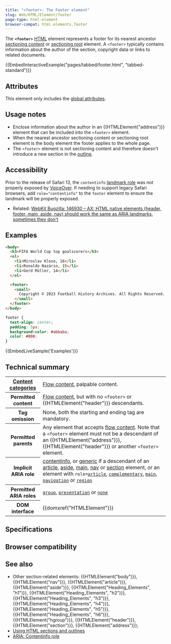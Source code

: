 ```yaml
---
title: "<footer>: The Footer element"
slug: Web/HTML/Element/footer
page-type: html-element
browser-compat: html.elements.footer
---
```




The **`<footer>`** [HTML](/Web/HTML) element represents a footer for its nearest ancestor [sectioning content](/Web/HTML/Content_categories#sectioning_content) or [sectioning root](/Web/HTML/Element/Heading_Elements#labeling_section_content) element. A `<footer>` typically contains information about the author of the section, copyright data or links to related documents.

{{EmbedInteractiveExample("pages/tabbed/footer.html", "tabbed-standard")}}

## Attributes

This element only includes the [global attributes](/Web/HTML/Global_attributes).

## Usage notes

- Enclose information about the author in an {{HTMLElement("address")}} element that can be included into the `<footer>` element.
- When the nearest ancestor sectioning content or sectioning root element is the body element the footer applies to the whole page.
- The `<footer>` element is not sectioning content and therefore doesn't introduce a new section in the [outline](/Web/HTML/Element/Heading_Elements).

## Accessibility

Prior to the release of Safari 13, the `contentinfo` [landmark role](/Learn/Accessibility/WAI-ARIA_basics#signpostslandmarks) was not properly exposed by [VoiceOver](https://help.apple.com/voiceover/info/guide/). If needing to support legacy Safari browsers, add `role="contentinfo"` to the `footer` element to ensure the landmark will be properly exposed.

- Related: [WebKit Bugzilla: 146930 – AX: HTML native elements (header, footer, main, aside, nav) should work the same as ARIA landmarks, sometimes they don't](https://webkit.org/b/146930)

## Examples

```html
<body>
  <h3>FIFA World Cup top goalscorers</h3>
  <ol>
    <li>Miroslav Klose, 16</li>
    <li>Ronaldo Nazário, 15</li>
    <li>Gerd Müller, 14</li>
  </ol>

  <footer>
    <small>
      Copyright © 2023 Football History Archives. All Rights Reserved.
    </small>
  </footer>
</body>
```

```css
footer {
  text-align: center;
  padding: 5px;
  background-color: #abbaba;
  color: #000;
}
```

{{EmbedLiveSample('Examples')}}

## Technical summary

<table class="properties">
  <tbody>
    <tr>
      <th scope="row">
        <a href="/Web/HTML/Content_categories">Content categories</a>
      </th>
      <td>
        <a href="/Web/HTML/Content_categories#flow_content">Flow content</a>, palpable content.
      </td>
    </tr>
    <tr>
      <th scope="row">Permitted content</th>
      <td>
        <a href="/Web/HTML/Content_categories#flow_content">Flow content</a>, but with no <code>&#x3C;footer></code> or
        {{HTMLElement("header")}} descendants.
      </td>
    </tr>
    <tr>
      <th scope="row">Tag omission</th>
      <td>None, both the starting and ending tag are mandatory.</td>
    </tr>
    <tr>
      <th scope="row">Permitted parents</th>
      <td>
        Any element that accepts
        <a href="/Web/HTML/Content_categories#flow_content">flow content</a>. Note that a <code>&#x3C;footer></code> element must not be a
        descendant of an {{HTMLElement("address")}},
        {{HTMLElement("header")}} or another
        <code>&#x3C;footer></code> element.
      </td>
    </tr>
    <tr>
      <th scope="row">Implicit ARIA role</th>
      <td>
        <a href="/Web/Accessibility/ARIA/Roles/contentinfo_role">contentinfo</a>, or
        <a href="/Web/Accessibility/ARIA/Roles/generic_role">generic</a>
        if a descendant of an
        <a href="/Web/HTML/Element/article">article</a>,
        <a href="/Web/HTML/Element/aside">aside</a>,
        <a href="/Web/HTML/Element/main">main</a>,
        <a href="/Web/HTML/Element/nav">nav</a> or
        <a href="/Web/HTML/Element/section">section</a> element, or
        an element with
        <code>role=<a href="/Web/Accessibility/ARIA/Roles/article_role">article</a></code>,
        <code><a href="/Web/Accessibility/ARIA/Roles/complementary_role">complementary</a></code>,
        <code><a href="/Web/Accessibility/ARIA/Roles/main_role">main</a></code>,
        <code><a href="/Web/Accessibility/ARIA/Roles/navigation_role">navigation</a></code>
        or
        <code><a href="/Web/Accessibility/ARIA/Roles/region_role">region</a></code>
      </td>
    </tr>
    <tr>
      <th scope="row">Permitted ARIA roles</th>
      <td>
        <a href="/Web/Accessibility/ARIA/Roles/group_role"><code>group</code></a>, <a href="/Web/Accessibility/ARIA/Roles/presentation_role"><code>presentation</code></a> or
        <a href="/Web/Accessibility/ARIA/Roles/none_role"><code>none</code></a>
      </td>
    </tr>
    <tr>
      <th scope="row">DOM interface</th>
      <td>{{domxref("HTMLElement")}}</td>
    </tr>
  </tbody>
</table>

## Specifications



## Browser compatibility



## See also

- Other section-related elements: {{HTMLElement("body")}}, {{HTMLElement("nav")}}, {{HTMLElement("article")}}, {{HTMLElement("aside")}}, {{HTMLElement("Heading_Elements", "h1")}}, {{HTMLElement("Heading_Elements", "h2")}}, {{HTMLElement("Heading_Elements", "h3")}}, {{HTMLElement("Heading_Elements", "h4")}}, {{HTMLElement("Heading_Elements", "h5")}}, {{HTMLElement("Heading_Elements", "h6")}}, {{HTMLElement("hgroup")}}, {{HTMLElement("header")}}, {{HTMLElement("section")}}, {{HTMLElement("address")}};
- [Using HTML sections and outlines](/Web/HTML/Element/Heading_Elements)
- [ARIA: Contentinfo role](/Web/Accessibility/ARIA/Roles/contentinfo_role)
